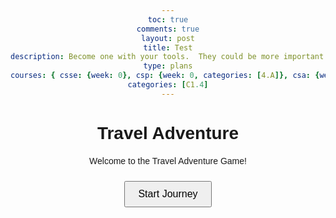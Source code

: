 ```yaml
---
toc: true
comments: true
layout: post
title: Test
description: Become one with your tools.  They could be more important than code, code, coding.
type: plans
courses: { csse: {week: 0}, csp: {week: 0, categories: [4.A]}, csa: {week: 0} }
categories: [C1.4]
---
```


<!DOCTYPE html>
<html lang="en">
<head>
  <meta charset="UTF-8">
  <meta name="viewport" content="width=device-width, initial-scale=1.0">
  <title>Travel Adventure</title>
  <style>
    body {
      font-family: Arial, sans-serif;
      text-align: center;
    }
    #game {
      margin-top: 20px;
    }
    button {
      margin: 10px;
      padding: 10px 20px;
      font-size: 16px;
      cursor: pointer;
    }
  </style>
</head>
<body>
  <h1>Travel Adventure</h1>
  <div id="game">
    <p>Welcome to the Travel Adventure Game!</p>
    <button onclick="startGame()">Start Journey</button>
  </div>

  <script>
    const destinations = [
      { name: "Beach", description: "Relax on the sandy beaches and enjoy the sun." },
      { name: "Mountain", description: "Embark on a hiking adventure and explore breathtaking views." },
      { name: "City", description: "Experience the vibrant culture and exciting nightlife of a bustling city." }
    ];

    let player = {
      name: "",
      destinationIndex: -1
    };

    function startGame() {
      const playerName = prompt("Enter your name:");
      if (!playerName) return;

      player.name = playerName;
      player.destinationIndex = -1;
      nextDestination();
    }

    function nextDestination() {
      player.destinationIndex++;
      if (player.destinationIndex >= destinations.length) {
        alert(`Congratulations, ${player.name}! You have completed your journey.`);
        return;
      }

      const destination = destinations[player.destinationIndex];
      const decision = confirm(`Welcome, ${player.name}! You have arrived at ${destination.name}. ${destination.description} Would you like to continue your journey?`);

      if (decision) {
        nextDestination();
      } else {
        alert(`Thank you for playing, ${player.name}! Your journey ends here.`);
      }
    }
  </script>
</body>
</html>
